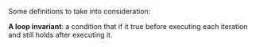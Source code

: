 Some definitions to take into consideration:

**A loop invariant**: a condition that if it true before executing each iteration
and still holds after executing it.
